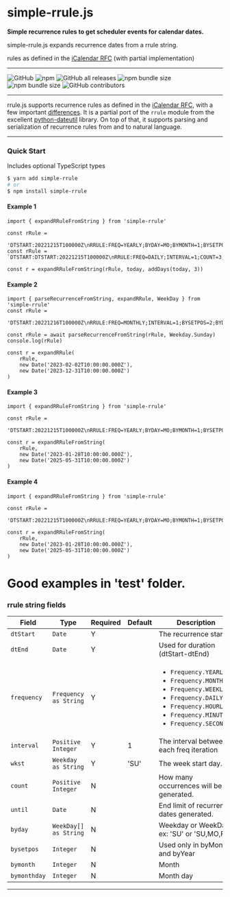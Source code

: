 # simple-rrule.js

**Simple recurrence rules to get scheduler events for calendar dates.**

simple-rrule.js expands recurrence dates from a rrule string.

rules as defined in the [iCalendar
RFC](https://tools.ietf.org/html/rfc5545) (with partial implementation)

---

![GitHub](https://img.shields.io/github/license/jonasgedrat/simple-rrule)
![npm](https://img.shields.io/npm/dy/simple-rrule)
![GitHub all releases](https://img.shields.io/github/downloads/jonasgedrat/simple-rrule/total)
![npm bundle size](https://img.shields.io/bundlephobia/min/simple-rrule)
![npm bundle size](https://img.shields.io/bundlephobia/minzip/simple-rrule)
![GitHub contributors](https://img.shields.io/github/contributors/jonasgedrat/simple-rrule)

---

rrule.js supports recurrence rules as defined in the [iCalendar
RFC](https://tools.ietf.org/html/rfc5545), with a few important
[differences](#differences-from-icalendar-rfc). It is a partial port of the
`rrule` module from the excellent
[python-dateutil](http://labix.org/python-dateutil/) library. On top of
that, it supports parsing and serialization of recurrence rules from and
to natural language.

---

### Quick Start

Includes optional TypeScript types

```bash
$ yarn add simple-rrule
# or
$ npm install simple-rrule
```

#### Example 1

```es6
import { expandRRuleFromString } from 'simple-rrule'

const rRule =
    'DTSTART:20221215T100000Z\nRRULE:FREQ=YEARLY;BYDAY=MO;BYMONTH=1;BYSETPOS=2;COUNT=5;WKST=SU'
const rRule = `DTSTART:DTSTART:20221215T100000Z\nRRULE:FREQ=DAILY;INTERVAL=1;COUNT=3;WKST=SU`

const r = expandRRuleFromString(rRule, today, addDays(today, 3))
```

#### Example 2

```es6
import { parseRecurrenceFromString, expandRRule, WeekDay } from 'simple-rrule'
const rRule =
    'DTSTART:20221216T100000Z\nRRULE:FREQ=MONTHLY;INTERVAL=1;BYSETPOS=2;BYDAY=WE;UNTIL=20230411T100000Z;WKST=SU'

const rRule = await parseRecurrenceFromString(rRule, Weekday.Sunday)
console.log(rRule)

const r = expandRRule(
    rRule,
    new Date('2023-02-02T10:00:00.000Z'),
    new Date('2023-12-31T10:00:00.000Z')
)
```

#### Example 3

```es6
import { expandRRuleFromString } from 'simple-rrule'

const rRule =
    'DTSTART:20221215T100000Z\nRRULE:FREQ=YEARLY;BYDAY=MO;BYMONTH=1;BYSETPOS=2;COUNT=5;WKST=SU'

const r = expandRRuleFromString(
    rRule,
    new Date('2023-01-28T10:00:00.000Z'),
    new Date('2025-05-31T10:00:00.000Z')
)
```

#### Example 4

```es6
import { expandRRuleFromString } from 'simple-rrule'

const rRule =
    'DTSTART:20221215T100000Z\nRRULE:FREQ=YEARLY;BYDAY=MO;BYMONTH=1;BYSETPOS=2;COUNT=5;WKST=SU'

const r = expandRRuleFromString(
    rRule,
    new Date('2023-01-28T10:00:00.000Z'),
    new Date('2025-05-31T10:00:00.000Z')
)
```

# Good examples in 'test' folder.

### rrule string fields

<table>
    <!-- why, markdown... -->
    <thead>
    <tr>
        <th>Field</th>
        <th>Type</th>
        <th>Required</th>
        <th>Default</th>
        <th>Description</th>
    </tr>
    <thead>
    <tbody>
    <tr>
        <td><code>dtStart</code></td>
        <td><code>Date</code></td>        
        <td>Y</td>
        <td></td>
        <td>The recurrence start.</td>
    </tr>
    <tr>
        <td><code>dtEnd</code></td>
        <td><code>Date</code></td>        
        <td>Y</td>
        <td></td>
        <td>Used for duration (dtStart-dtEnd)</td>
    </tr>
    <tr>
        <td><code>frequency</code></td>
        <td><code>Frequency as String</code></td>
        <td>Y</td>
        <td></td>
        <td>
            <ul>
                <li><code>Frequency.YEARLY</code></li>
                <li><code>Frequency.MONTHLY</code></li>
                <li><code>Frequency.WEEKLY</code></li>
                <li><code>Frequency.DAILY</code></li>
                <li><code>Frequency.HOURLY</code></li>
                <li><code>Frequency.MINUTELY</code></li>
                <li><code>Frequency.SECONDLY</code></li>
            </ul>
        </td>
    </tr>
    <tr>
        <td><code>interval</code></td>
        <td><code>Positive Integer</code></td>        
        <td>Y</td>
        <td>1</td>
        <td>The interval between each freq iteration</td>
    </tr>
    <tr>
        <td><code>wkst</code></td>
        <td><code>Weekday as String</code></td>        
        <td>Y</td>
        <td>'SU'</td>
        <td>The week start day.</td>
    </tr>  
    <tr>
        <td><code>count</code></td>
        <td><code>Positive Integer</code></td>        
        <td>N</td>
        <td></td>
        <td>How many occurrences will be generated.</td>
    </tr>  
    <tr>
        <td><code>until</code></td>
        <td><code>Date</code></td>        
        <td>N</td>
        <td></td>
        <td>End limit of recurrence dates generated.</td>
    </tr>
        <tr>
        <td><code>byday</code></td>
        <td><code>WeekDay[] as String</code></td>
        <td>N</td>
        <td></td>
        <td>Weekday or WeekDays ex: 'SU' or 'SU,MO,FR'</td>
    </tr>
    <tr>
        <td><code>bysetpos</code></td>
        <td><code>Integer</code></td>
        <td>N</td>
        <td></td>
        <td>Used only in byMonth and byYear</td>
    </tr>
    <tr>
        <td><code>bymonth</code></td>
        <td><code>Integer</code></td>
        <td>N</td>
        <td></td>
        <td>Month</td>
    </tr>
    <tr>
        <td><code>bymonthday</code></td>
        <td><code>Integer</code></td>
        <td>N</td>
        <td></td>
        <td>Month day</td>
    </tr>  
    </tbody>
</table>

---
